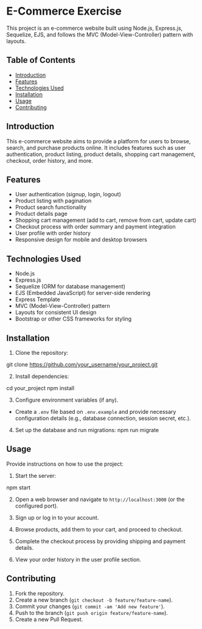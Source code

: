 # E-Commerce Exercise

This project is an e-commerce website built using Node.js, Express.js, Sequelize, EJS, and follows the MVC (Model-View-Controller) pattern with layouts.

## Table of Contents

- [Introduction](#introduction)
- [Features](#features)
- [Technologies Used](#technologies-used)
- [Installation](#installation)
- [Usage](#usage)
- [Contributing](#contributing)

## Introduction

This e-commerce website aims to provide a platform for users to browse, search, and purchase products online. It includes features such as user authentication, product listing, product details, shopping cart management, checkout, order history, and more.

## Features

- User authentication (signup, login, logout)
- Product listing with pagination
- Product search functionality
- Product details page
- Shopping cart management (add to cart, remove from cart, update cart)
- Checkout process with order summary and payment integration
- User profile with order history
- Responsive design for mobile and desktop browsers

## Technologies Used

- Node.js
- Express.js
- Sequelize (ORM for database management)
- EJS (Embedded JavaScript) for server-side rendering
- Express Template
- MVC (Model-View-Controller) pattern
- Layouts for consistent UI design
- Bootstrap or other CSS frameworks for styling

## Installation

1. Clone the repository:

git clone https://github.com/your_username/your_project.git

2. Install dependencies:

cd your_project
npm install

3. Configure environment variables (if any).

- Create a `.env` file based on `.env.example` and provide necessary configuration details (e.g., database connection, session secret, etc.).

4. Set up the database and run migrations:
   npm run migrate

## Usage

Provide instructions on how to use the project:

1. Start the server:

npm start

2. Open a web browser and navigate to `http://localhost:3000` (or the configured port).

3. Sign up or log in to your account.

4. Browse products, add them to your cart, and proceed to checkout.

5. Complete the checkout process by providing shipping and payment details.

6. View your order history in the user profile section.

## Contributing

1. Fork the repository.
2. Create a new branch (`git checkout -b feature/feature-name`).
3. Commit your changes (`git commit -am 'Add new feature'`).
4. Push to the branch (`git push origin feature/feature-name`).
5. Create a new Pull Request.
